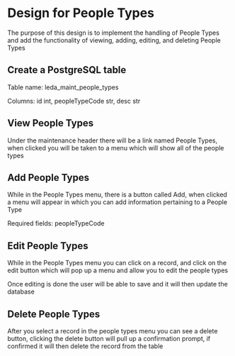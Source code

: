 # Design for People Types
The purpose of this design is to implement the handling of People Types and add the functionality of viewing, adding, editing, and deleting People Types

## Create a PostgreSQL table
Table name: leda_maint_people_types

Columns: id int, peopleTypeCode str, desc str

## View People Types
Under the maintenance header there will be a link named People Types, when clicked you will be taken to a menu which will show all of the people types

## Add People Types
While in the People Types menu, there is a button called Add, when clicked a menu will appear in which you can add information pertaining to a People Type

Required fields: peopleTypeCode

## Edit People Types
While in the People Types menu you can click on a record, and click on the edit button which will pop up a menu and allow you to edit the people types

Once editing is done the user will be able to save and it will then update the database

## Delete People Types
After you select a record in the people types menu you can see a delete button, clicking the delete button will pull up a confirmation prompt, if confirmed it will then delete the record from the table